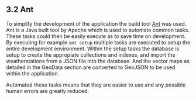 ## 3.2 Ant

To simplify the development of the application the build tool [Ant](http://ant.apache.org/) was used. Ant is a Java built tool by Apache which is used to automate common tasks. These tasks could then be easily execute as to save time on development. By executing for example `ant setup` multiple tasks are executed to setup the entire development environment. Within the setup tasks the database is setup to create the appropiate collections and indexes, and import the weatherstations from a JSON file into the database. And the vector maps as detailed in the GeoData section are converted to GeoJSON to be used within the application.

Automated these tasks means that they are easier to use and any possible human errors are greatly reduced.